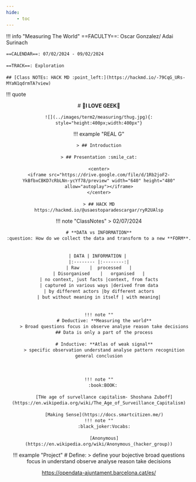 ```yaml
---
hide:
    - toc
---
```





!!! info "Measuring The World"
    ==FACULTY==: Oscar Gonzalez/ Adai Surinach
    
    ==CALENDAR==: 07/02/2024 - 09/02/2024

    ==TRACK==: Exploration

    ## [Class NOTEs: HACK MD :point_left:](https://hackmd.io/-79CqG_URs-MYaN1qdrmTA?view)


!!! quote
    <center>
    # **:sparkling_heart:I LOVE GEEK**:sparkling_heart:

    ![](../images/term2/measuring/thug.jpg){: style="height:400px;width:400px"}

    
    


!!! example "REAL G"

    > ## Introduction

    > ## Presentation :smile_cat:

    <center>
    <iframe src="https://drive.google.com/file/d/1Rb2joF2-YkBfbxCBKD7cRbLNn-ycYf78/preview" width="640" height="480" allow="autoplay"></iframe>
    </center>

    > ## HACK MD
    https://hackmd.io/@usaestoparadescargar/ryR2UAlsp


!!! note "ClassNotes"
    > 02/07/2024

    # **DATA vs INFORMATION**
    :question: How do we collect the data and transform to a new **FORM**.


    | DATA | INFORMATION | 
    |:-------- |:--------:|
    | Raw    |  processed   |
    | Disorganised    |   organised   |
    | no context, just facts |context, from facts
    | captured in various ways |derived from data
    | by different actors |by different actors
    | but without meaning in itself | with meaning|


    !!! note ""
        # Deductive: **Measuring the world**
        > Broad questions focus in observe analyse reason take decisions
        ## Data is only a part of the process

        # Inductive: **Atlas of weak signal**
        > specific observation understand analyse pattern recognition general conclusion
        


    !!! note ""
        :book:BOOK: 
        
        [THe age of survellance capitalism- Shoshana Zuboff](https://en.wikipedia.org/wiki/The_Age_of_Surveillance_Capitalism)

        [Making Sense](https://docs.smartcitizen.me/)
    !!! note ""
        :black_joker:Vocabs:

        [Anonymous](https://en.wikipedia.org/wiki/Anonymous_(hacker_group))
    
!!! example "Project"
    # Define: 
    > define your bojective broad questions focus in understand observe analyse reason take decisions 

https://opendata-ajuntament.barcelona.cat/es/